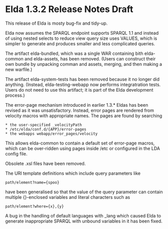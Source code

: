 Elda 1.3.2 Release Notes Draft
==============================

This release of Elda is mosty bug-fix and tidy-up.

Elda now assumes the SPARQL endpoint supports SPARQL 1.1
and instead of using nested selects to reduce view
query size uses VALUES, which is simpler to generate
and produces smaller and less complicated queries.

The artifact elda-bundled, which was a single WAR
containing bith elda-common and elda-assets, has been
removed. (Users can construct their own bundle by
unpacking comman and assets, merging, and then making
a new warfile.)

The artifact elda-system-tests has been removed
because it no longer did anything. (Instead, 
elda-testing-webapp now performs integratration tests.
Users do not need to use this artifact; it is part of
the Elda development process.)

The error-page mechanism introduced in earlier 1.3.*
Eldas has been revised as it was unsatisfactory.
Instead, error pages are rendered from velocity macros
with appropriate names. The pages are found by searching

	* the user-specified _velocityPath
	* /etc/elda/conf.d/{APP}/error-pages
	* the webapps webapp/error_pages/velocity 

This allows elda-common to contain a default set
of error-page macros, which can be over-ridden using
pages inside /etc or configured in the LDA config file.

Obsolete .xsl files have been removed.

The URI template definitions which include query
parameters like

	path/element?name={spoo}

have been generalised so that the value of the query parameter
can contain multiple {}-enclosed variables and literal
characters such as

	path/element?where={x},{y}

A bug in the handling of default languages with _lang which
caused Elda to generate inappropriate SPARQL with unbound
variables in it has been fixed.



